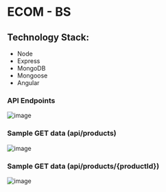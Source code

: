 # ECOM - BS

## Technology Stack:

- Node
- Express
- MongoDB
- Mongoose
- Angular
### API Endpoints
![image](https://user-images.githubusercontent.com/62140337/123252754-725eb580-d50e-11eb-9648-6cb01efee343.png)

### Sample GET data (api/products)
![image](https://user-images.githubusercontent.com/62140337/123252961-b0f47000-d50e-11eb-944f-bbe18fe99a2a.png)

### Sample GET data (api/products/{productId})
![image](https://user-images.githubusercontent.com/62140337/123253043-d1bcc580-d50e-11eb-905e-9140e7a90a74.png)


